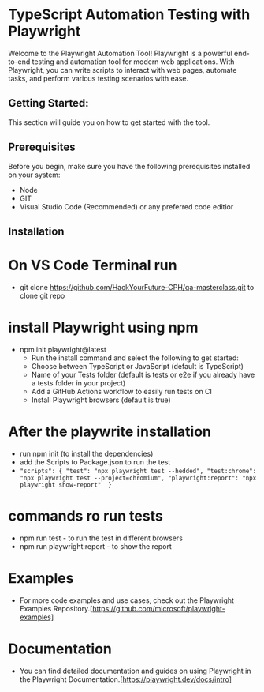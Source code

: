 # TypeScript Automation Testing with Playwright


Welcome to the Playwright Automation Tool! Playwright is a powerful end-to-end testing and automation tool for modern web applications. With Playwright, you can write scripts to interact with web pages, automate tasks, and perform various testing scenarios with ease. 

## Getting Started:

This section will guide you on how to get started with the tool.

## Prerequisites

Before you begin, make sure you have the following prerequisites installed on your system:

* Node
* GIT
* Visual Studio Code (Recommended) or any preferred code editior


## Installation
# On VS Code Terminal run

* git clone https://github.com/HackYourFuture-CPH/qa-masterclass.git to clone git repo

# install Playwright using npm
* npm init playwright@latest
   * Run the install command and select the following to get started:
   * Choose between TypeScript or JavaScript (default is TypeScript)
   * Name of your Tests folder (default is tests or e2e if you already have a tests folder in your project)
   * Add a GitHub Actions workflow to easily run tests on CI
   * Install Playwright browsers (default is true)

# After the playwrite installation 
  * run npm init (to install the dependencies)
  * add the Scripts to Package.json to run the test
  * `"scripts":
    {
    "test": "npx playwright test --hedded",
    "test:chrome": "npx playwright test --project=chromium",
    "playwright:report": "npx playwright show-report" 
    }`

# commands ro run tests
  * npm run test - to run the test in different browsers
  * npm run playwright:report - to show the report

# Examples
* For more code examples and use cases, check out the Playwright Examples Repository.[https://github.com/microsoft/playwright-examples]

# Documentation
* You can find detailed documentation and guides on using Playwright in the Playwright Documentation.[https://playwright.dev/docs/intro]
  



